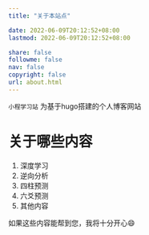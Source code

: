 ```yaml
---
title: "关于本站点"

date: 2022-06-09T20:12:52+08:00
lastmod: 2022-06-09T20:12:52+08:00

share: false
followme: false
nav: false
copyright: false
url: about.html
---
```


`小程学习站` 为基于hugo搭建的个人博客网站

# 关于哪些内容

1. 深度学习
2. 逆向分析
3. 四柱预测
4. 六爻预测
5. 其他内容

如果这些内容能帮到您，我将十分开心😄
